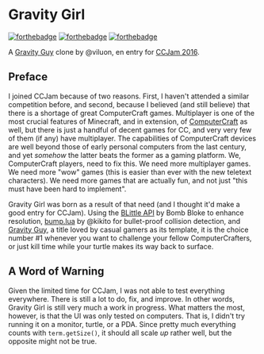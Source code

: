 # Gravity Girl

[![forthebadge](http://forthebadge.com/images/badges/designed-in-ms-paint.svg)](http://forthebadge.com)
[![forthebadge](http://forthebadge.com/images/badges/gluten-free.svg)](http://forthebadge.com)
[![forthebadge](http://forthebadge.com/images/badges/powered-by-electricity.svg)](http://forthebadge.com)

A [Gravity Guy](http://www.miniclip.com/games/gravity-guy/en/) clone by @viluon, en entry for [CCJam 2016](http://www.computercraft.info/forums2/index.php?/topic/26906-ccjam-2016-has-begun/).

## Preface
I joined CCJam because of two reasons. First, I haven't attended a similar competition before, and second, because I believed (and still believe) that there is a shortage of great ComputerCraft games. Multiplayer is one of the most crucial features of Minecraft, and in extension, of [ComputerCraft](http://www.computercraft.info/) as well, but there is just a handful of decent games for CC, and very very few of them (if any) have multiplayer. The capabilities of ComputerCraft devices are well beyond those of early personal computers from the last century, and yet *somehow* the latter beats the former as a gaming platform. We, ComputerCraft players, need to fix this. We need more multiplayer games. We need more "wow" games (this is easier than ever with the new teletext characters). We need more games that are actually fun, and not just "this must have been hard to implement".

Gravity Girl was born as a result of that need (and I thought it'd make a good entry for CCJam). Using the [BLittle API](http://www.computercraft.info/forums2/index.php?/topic/25354-cc-176-blittle-api/) by Bomb Bloke to enhance resolution, [bump.lua](https://github.com/kikito/bump.lua) by @kikito for bullet-proof collision detection, and [Gravity Guy](http://www.miniclip.com/games/gravity-guy/en/focus/), a title loved by casual gamers as its template, it is the choice number \#1 whenever you want to challenge your fellow ComputerCrafters, or just kill time while your turtle makes its way back to surface.

## A Word of Warning
Given the limited time for CCJam, I was not able to test everything everywhere. There is still a lot to do, fix, and improve. In other words, Gravity Girl is still very much a work in progress. What matters the most, however, is that the UI was only tested on computers. That is, I didn't try running it on a monitor, turtle, or a PDA. Since pretty much everything counts with `term.getSize()`, it should all scale *up* rather well, but the opposite might not be true.
